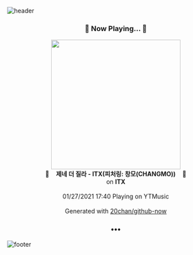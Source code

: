 ![header](https://capsule-render.vercel.app/api?type=wave&height=170&section=header&text=Hi.%20I'm%20SHIFT&fontColor=090707&fontAlignX=45&fontAlignY=65&fontSize=100)

<h3 align="center">🎵 Now Playing... 🎵</h3>
<p align="center">
  <a href="https://music.youtube.com/channel/UCRKrBZq4oFRS6Kv1W8deNSw">
    <img width="300" src="https://lh3.googleusercontent.com/X50xtI-Ku0aLC5QkYHRwnjGHcV4yCXiAb76YJzegaTxK7XB97x-zJoxk34Wz4FMnLcFbtTSIRbxxwDSz">
  </a>
  <br>
  🎵&nbsp&nbsp&nbsp <b>제네 더 질라 - ITX(피처링: 창모(CHANGMO))</b> &nbsp&nbsp&nbsp🎵
  <br>
  on <b>ITX</b>
  
  <br />
  <br />
  01/27/2021 17:40 Playing on YTMusic
  <br />
  <br />
  Generated with <a href="https://github.com/20chan/github-now">20chan/github-now</a>
</p>

<h3 align="center">•••</h3>

![footer](https://capsule-render.vercel.app/api?type=wave&height=150&section=footer)
